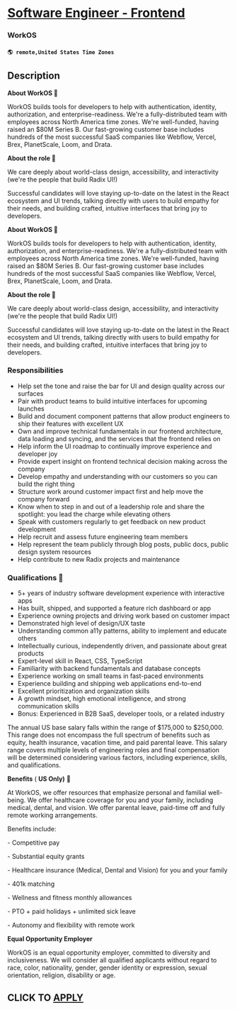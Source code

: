 # [Software Engineer - Frontend](https://www.remotewlb.com/apply/software-engineer-frontend-133520)  
### WorkOS  
#### `🌎 remote,United States Time Zones`  

## Description

 **About WorkOS 🚀**

WorkOS builds tools for developers to help with authentication, identity, authorization, and enterprise-readiness. We're a fully-distributed team with employees across North America time zones. We're well-funded, having raised an $80M Series B. Our fast-growing customer base includes hundreds of the most successful SaaS companies like Webflow, Vercel, Brex, PlanetScale, Loom, and Drata.

  

  

 **About the role 💭**

We care deeply about world-class design, accessibility, and interactivity (we're the people that build Radix UI!)

  

Successful candidates will love staying up-to-date on the latest in the React ecosystem and UI trends, talking directly with users to build empathy for their needs, and building crafted, intuitive interfaces that bring joy to developers.

  

  

  

 **About WorkOS 🚀**

WorkOS builds tools for developers to help with authentication, identity, authorization, and enterprise-readiness. We're a fully-distributed team with employees across North America time zones. We're well-funded, having raised an $80M Series B. Our fast-growing customer base includes hundreds of the most successful SaaS companies like Webflow, Vercel, Brex, PlanetScale, Loom, and Drata.

  

  

 **About the role 💭**

We care deeply about world-class design, accessibility, and interactivity (we're the people that build Radix UI!)

  

Successful candidates will love staying up-to-date on the latest in the React ecosystem and UI trends, talking directly with users to build empathy for their needs, and building crafted, intuitive interfaces that bring joy to developers.

  

  

  

### Responsibilities

* Help set the tone and raise the bar for UI and design quality across our surfaces
* Pair with product teams to build intuitive interfaces for upcoming launches
* Build and document component patterns that allow product engineers to ship their features with excellent UX
* Own and improve technical fundamentals in our frontend architecture, data loading and syncing, and the services that the frontend relies on
* Help inform the UI roadmap to continually improve experience and developer joy
* Provide expert insight on frontend technical decision making across the company
* Develop empathy and understanding with our customers so you can build the right thing
* Structure work around customer impact first and help move the company forward
* Know when to step in and out of a leadership role and share the spotlight: you lead the charge while elevating others
* Speak with customers regularly to get feedback on new product development
* Help recruit and assess future engineering team members
* Help represent the team publicly through blog posts, public docs, public design system resources
* Help contribute to new Radix projects and maintenance

  

### Qualifications 🌟

* 5+ years of industry software development experience with interactive apps
* Has built, shipped, and supported a feature rich dashboard or app
* Experience owning projects and driving work based on customer impact
* Demonstrated high level of design/UX taste
* Understanding common a11y patterns, ability to implement and educate others
* Intellectually curious, independently driven, and passionate about great products
* Expert-level skill in React, CSS, TypeScript
* Familiarity with backend fundamentals and database concepts
* Experience working on small teams in fast-paced environments
* Experience building and shipping web applications end-to-end
* Excellent prioritization and organization skills
* A growth mindset, high emotional intelligence, and strong communication skills
* Bonus: Experienced in B2B SaaS, developer tools, or a related industry

  

The annual US base salary falls within the range of $175,000 to $250,000. This range does not encompass the full spectrum of benefits such as equity, health insurance, vacation time, and paid parental leave. This salary range covers multiple levels of engineering roles and final compensation will be determined considering various factors, including experience, skills, and qualifications.

  

 **Benefits** ( **US Only)** 💖

At WorkOS, we offer resources that emphasize personal and familial well-being. We offer healthcare coverage for you and your family, including medical, dental, and vision. We offer parental leave, paid-time off and fully remote working arrangements.

  

Benefits include:

\- Competitive pay

\- Substantial equity grants

\- Healthcare insurance (Medical, Dental and Vision) for you and your family

\- 401k matching

\- Wellness and fitness monthly allowances

\- PTO + paid holidays + unlimited sick leave

\- Autonomy and flexibility with remote work

  

 **Equal Opportunity Employer**

WorkOS is an equal opportunity employer, committed to diversity and inclusiveness. We will consider all qualified applicants without regard to race, color, nationality, gender, gender identity or expression, sexual orientation, religion, disability or age.

  
## CLICK TO [APPLY](https://www.remotewlb.com/apply/software-engineer-frontend-133520)

